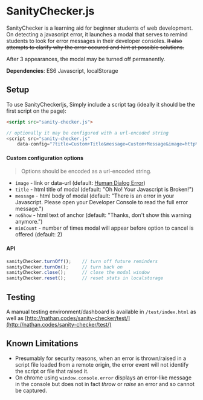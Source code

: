 # SanityChecker.js

SanityChecker is a learning aid for beginner students of web development. On detecting a javascript error, it launches a modal that serves to remind students to look for error messages in their developer consoles. ~~It also attempts to clarify why the error occured and hint at possible solutions.~~

After 3 appearances, the modal may be turned off permanently.

**Dependencies**: ES6 Javascript, localStorage

## Setup
To use SanityCheckerljs, Simply include a script tag (ideally it should be the first script on the page):

```html
<script src="sanity-checker.js">

// optionally it may be configured with a url-encoded string
<script src="sanity-checker.js"
    data-config="?title=Custom+Title&message=Custom+Message&image=http%3A%2F%2Fplacehold.it%2F200%2Ff00%3Ftext%3D%5Blogo%5D"></script>
```

#### Custom configuration options

> Options should be encoded as a url-encoded string.

* `image` - link or data-url (default: [Human Dialog Error](https://commons.wikimedia.org/wiki/File:Human-dialog-error.svg))
* `title` - html title of modal (default: "Oh No! Your Javascript is Broken!")
* `message` - html body of modal (default: "There is an error in your Javascript. Please open your Developer Console to read the full error message.")
* `noShow` - html text of anchor (default: "Thanks, don't show this warning anymore.")
* `minCount` - number of times modal will appear before option to cancel is offered (default: 2)


#### API

``` js
sanityChecker.turnOff();    // turn off future reminders
sanityChecker.turnOn();     // turn back on
sanityChecker.close();      // close the modal window
sanityChecker.reset();      // reset stats in localstorage
```

## Testing
A manual testing environment/dashboard is available in `/test/index.html` as well as [http://nathan.codes/sanity-checker/test/](http://nathan.codes/sanity-checker/test/)

## Known Limitations
* Presumably for security reasons, when an error is thrown/raised in a script file loaded from a remote origin, the error event will not identify the script or file that raised it.
* On chrome using `window.console.error` displays an error-like message in the console but does not in fact _throw_ or _raise_ an error and so cannot be captured.


